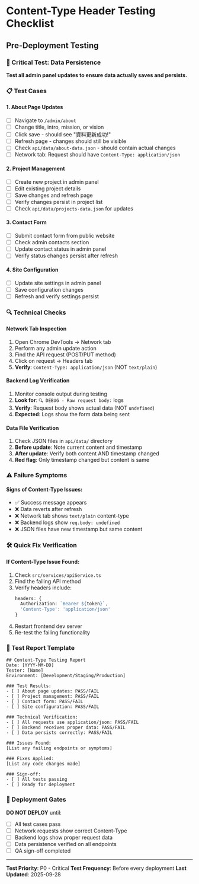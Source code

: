 # Content-Type Header Testing Checklist

## Pre-Deployment Testing

### 🎯 Critical Test: Data Persistence
**Test all admin panel updates to ensure data actually saves and persists.**

### 📋 Test Cases

#### 1. About Page Updates
- [ ] Navigate to `/admin/about`
- [ ] Change title, intro, mission, or vision
- [ ] Click save - should see "資料更新成功!"
- [ ] Refresh page - changes should still be visible
- [ ] Check `api/data/about-data.json` - should contain actual changes
- [ ] Network tab: Request should have `Content-Type: application/json`

#### 2. Project Management
- [ ] Create new project in admin panel
- [ ] Edit existing project details
- [ ] Save changes and refresh page
- [ ] Verify changes persist in project list
- [ ] Check `api/data/projects-data.json` for updates

#### 3. Contact Form
- [ ] Submit contact form from public website
- [ ] Check admin contacts section
- [ ] Update contact status in admin panel
- [ ] Verify status changes persist after refresh

#### 4. Site Configuration
- [ ] Update site settings in admin panel
- [ ] Save configuration changes
- [ ] Refresh and verify settings persist

### 🔍 Technical Checks

#### Network Tab Inspection
1. Open Chrome DevTools → Network tab
2. Perform any admin update action
3. Find the API request (POST/PUT method)
4. Click on request → Headers tab
5. **Verify**: `Content-Type: application/json` (NOT `text/plain`)

#### Backend Log Verification
1. Monitor console output during testing
2. **Look for**: `🔍 DEBUG - Raw request body:` logs
3. **Verify**: Request body shows actual data (NOT `undefined`)
4. **Expected**: Logs show the form data being sent

#### Data File Verification
1. Check JSON files in `api/data/` directory
2. **Before update**: Note current content and timestamp
3. **After update**: Verify both content AND timestamp changed
4. **Red flag**: Only timestamp changed but content is same

### ⚠️ Failure Symptoms

#### Signs of Content-Type Issues:
- ✅ Success message appears
- ❌ Data reverts after refresh
- ❌ Network tab shows `text/plain` content-type
- ❌ Backend logs show `req.body: undefined`
- ❌ JSON files have new timestamp but same content

### 🛠️ Quick Fix Verification

#### If Content-Type Issue Found:
1. Check `src/services/apiService.ts`
2. Find the failing API method
3. Verify headers include:
   ```typescript
   headers: {
     Authorization: `Bearer ${token}`,
     'Content-Type': 'application/json'
   }
   ```
4. Restart frontend dev server
5. Re-test the failing functionality

### 📝 Test Report Template

```
## Content-Type Testing Report
Date: [YYYY-MM-DD]
Tester: [Name]
Environment: [Development/Staging/Production]

### Test Results:
- [ ] About page updates: PASS/FAIL
- [ ] Project management: PASS/FAIL
- [ ] Contact form: PASS/FAIL
- [ ] Site configuration: PASS/FAIL

### Technical Verification:
- [ ] All requests use application/json: PASS/FAIL
- [ ] Backend receives proper data: PASS/FAIL
- [ ] Data persists correctly: PASS/FAIL

### Issues Found:
[List any failing endpoints or symptoms]

### Fixes Applied:
[List any code changes made]

### Sign-off:
- [ ] All tests passing
- [ ] Ready for deployment
```

### 🚀 Deployment Gates

**DO NOT DEPLOY** until:
- [ ] All test cases pass
- [ ] Network requests show correct Content-Type
- [ ] Backend logs show proper request data
- [ ] Data persistence verified on all endpoints
- [ ] QA sign-off completed

---

**Test Priority**: P0 - Critical
**Test Frequency**: Before every deployment
**Last Updated**: 2025-09-28